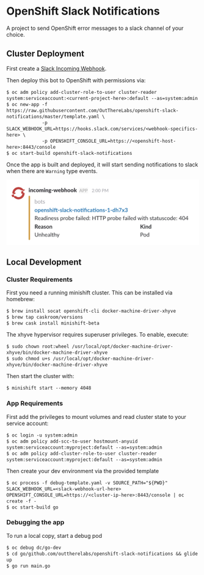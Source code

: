 # OpenShift Slack Notifications

A project to send OpenShift error messages to a slack channel of your choice.

## Cluster Deployment

First create a [Slack Incoming Webhook](https://my.slack.com/services/new/incoming-webhook).

Then deploy this bot to OpenShift with permissions via:

```shell
$ oc adm policy add-cluster-role-to-user cluster-reader system:serviceaccount:<current-project-here>:default --as=system:admin
$ oc new-app -f https://raw.githubusercontent.com/OutThereLabs/openshift-slack-notifications/master/template.yaml \
             -p SLACK_WEBHOOK_URL=https://hooks.slack.com/services/<webhook-specifics-here> \
             -p OPENSHIFT_CONSOLE_URL=https://<openshift-host-here>:8443/console
$ oc start-build openshift-slack-notifications
```

Once the app is built and deployed, it will start sending notifications to slack when there are `Warning` type events.

![Slackbot Message](images/slack-bot-message.png)

## Local Development

### Cluster Requirements

First you need a running minishift cluster. This can be installed via homebrew:

```shell
$ brew install socat openshift-cli docker-machine-driver-xhyve
$ brew tap caskroom/versions
$ brew cask install minishift-beta
```

The xhyve hypervisor requires superuser privileges. To enable, execute:

```shell
$ sudo chown root:wheel /usr/local/opt/docker-machine-driver-xhyve/bin/docker-machine-driver-xhyve
$ sudo chmod u+s /usr/local/opt/docker-machine-driver-xhyve/bin/docker-machine-driver-xhyve
```

Then start the cluster with:

```shell
$ minishift start --memory 4048
```

### App Requirements

First add the privileges to mount volumes and read cluster state to your service account:

```shell
$ oc login -u system:admin
$ oc adm policy add-scc-to-user hostmount-anyuid system:serviceaccount:myproject:default --as=system:admin
$ oc adm policy add-cluster-role-to-user cluster-reader system:serviceaccount:myproject:default --as=system:admin
```

Then create your dev environment via the provided template

```shell
$ oc process -f debug-template.yaml -v SOURCE_PATH="${PWD}" SLACK_WEBHOOK_URL=<slack-webhook-url-here> OPENSHIFT_CONSOLE_URL=https://<cluster-ip-here>:8443/console | oc create -f -
$ oc start-build go
```

### Debugging the app

To run a local copy, start a debug pod

```shell
$ oc debug dc/go-dev
$ cd go/github.com/outtherelabs/openshift-slack-notifications && glide up
$ go run main.go
```
